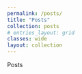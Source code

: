 ```yaml
---
permalink: /posts/
title: "Posts"
collection: posts
# entries_layout: grid
classes: wide
layout: collection
---
```


Posts
